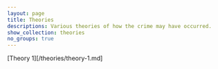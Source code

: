 ```yaml
---
layout: page
title: Theories
descriptions: Various theories of how the crime may have occurred.
show_collection: theories
no_groups: true
---
```


[Theory 1][/theories/theory-1.md]

